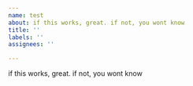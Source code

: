 ```yaml
---
name: test
about: if this works, great. if not, you wont know
title: ''
labels: ''
assignees: ''

---
```


if this works, great. if not, you wont know
